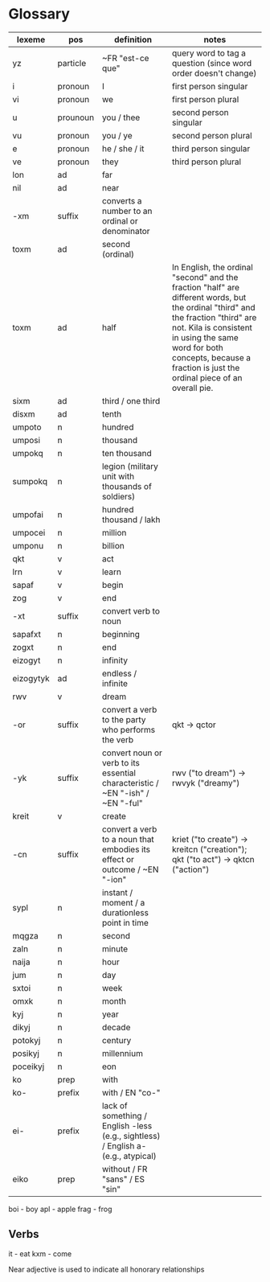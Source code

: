 # Glossary

lexeme | pos | definition | notes
--- | --- | --- | ---
yz | particle | ~FR "est-ce que" | query word to tag a question (since word order doesn't change)
i | pronoun | I | first person singular
vi | pronoun | we | first person plural
u | prounoun | you / thee | second person singular
vu | pronoun | you / ye | second person plural
e | pronoun | he / she / it | third person singular
ve | pronoun | they | third person plural
lon | ad | far
nil | ad | near
-xm | suffix | converts a number to an ordinal or denominator
toxm | ad | second (ordinal)
toxm | ad | half | In English, the ordinal "second" and the fraction "half" are different words, but the ordinal "third" and the fraction "third" are not. Kila is consistent in using the same word for both concepts, because a fraction is just the ordinal piece of an overall pie.
sixm | ad | third / one third
disxm | ad | tenth
umpoto | n | hundred
umposi | n | thousand
umpokq | n | ten thousand
sumpokq | n | legion (military unit with thousands of soldiers)
umpofai | n | hundred thousand / lakh
umpocei | n | million
umponu | n | billion
qkt | v | act
lrn | v | learn
sapaf | v | begin
zog | v | end
-xt | suffix | convert verb to noun
sapafxt | n | beginning
zogxt | n | end
eizogyt | n | infinity
eizogytyk | ad | endless / infinite
rwv | v | dream
-or | suffix | convert a verb to the party who performs the verb | qkt -> qctor 
-yk | suffix | convert noun or verb to its essential characteristic / ~EN "-ish" / ~EN "-ful" | rwv ("to dream") -> rwvyk ("dreamy")
kreit | v | create
-cn | suffix | convert a verb to a noun that embodies its effect or outcome / ~EN "-ion" | kriet ("to create") -> kreitcn ("creation"); qkt ("to act") -> qktcn ("action")
sypl | n | instant / moment / a durationless point in time
mqgza | n | second 
zaln | n | minute
naija | n | hour
jum | n | day
sxtoi | n | week
omxk | n | month
kyj | n | year
dikyj | n | decade
potokyj | n | century
posikyj | n | millennium
poceikyj | n | eon
ko | prep | with
ko- | prefix | with / EN "co-"
ei- | prefix | lack of something / English -less (e.g., sightless) / English a- (e.g., atypical)
eiko | prep | without / FR "sans" / ES "sin"


boi - boy
apl - apple
frag - frog

## Verbs
it - eat
kxm - come

Near adjective is used to indicate all honorary relationships

